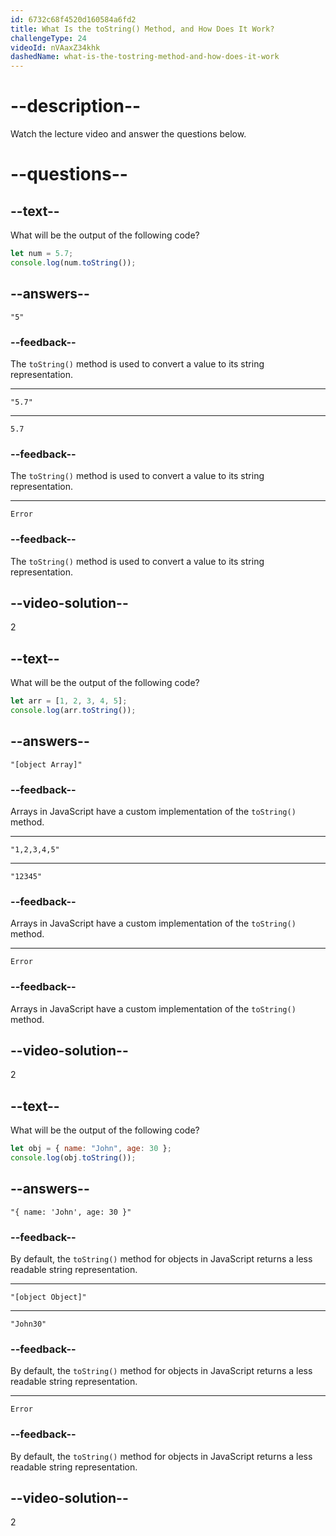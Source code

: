 ```yaml
---
id: 6732c68f4520d160584a6fd2
title: What Is the toString() Method, and How Does It Work?
challengeType: 24
videoId: nVAaxZ34khk
dashedName: what-is-the-tostring-method-and-how-does-it-work
---
```


# --description--

Watch the lecture video and answer the questions below.

# --questions--

## --text--

What will be the output of the following code?

```js
let num = 5.7;
console.log(num.toString());
```

## --answers--

`"5"`

### --feedback--

The `toString()` method is used to convert a value to its string representation.

---

`"5.7"`

---

`5.7`

### --feedback--

The `toString()` method is used to convert a value to its string representation.

---

`Error`

### --feedback--

The `toString()` method is used to convert a value to its string representation.

## --video-solution--

2

## --text--

What will be the output of the following code?

```js
let arr = [1, 2, 3, 4, 5];
console.log(arr.toString());
```

## --answers--

`"[object Array]"`

### --feedback--

Arrays in JavaScript have a custom implementation of the `toString()` method.

---

`"1,2,3,4,5"`

---

`"12345"`

### --feedback--

Arrays in JavaScript have a custom implementation of the `toString()` method.

---

`Error`

### --feedback--

Arrays in JavaScript have a custom implementation of the `toString()` method.

## --video-solution--

2

## --text--

What will be the output of the following code?

```js
let obj = { name: "John", age: 30 };
console.log(obj.toString());
```

## --answers--

`"{ name: 'John', age: 30 }"`

### --feedback--

By default, the `toString()` method for objects in JavaScript returns a less readable string representation.

---

`"[object Object]"`

---

`"John30"`

### --feedback--

By default, the `toString()` method for objects in JavaScript returns a less readable string representation.

---

`Error`

### --feedback--

By default, the `toString()` method for objects in JavaScript returns a less readable string representation.

## --video-solution--

2
